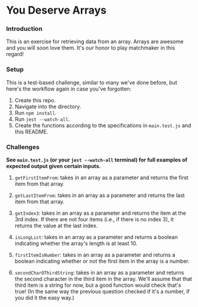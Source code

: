 # You Deserve Arrays

### Introduction

This is an exercise for retrieving data from an array. Arrays are awesome and you will soon love them. It's our honor to play matchmaker in this regard!


### Setup

This is a test-based challenge, similar to many we've done before, but here's the workflow again in case you've forgotten:

1. Create this repo.
2. Navigate into the directory.
3. Run `npm install`.
4. Run `jest --watch-all`.
5. Create the functions according to the specifications in `main.test.js` and this README.


### Challenges

**See `main.test.js` (or your `jest --watch-all` terminal) for full examples of expected output given certain inputs.**


1. `getFirstItemFrom`: takes in an array as a parameter and returns the first item from that array.

2. `getLastItemFrom`: takes in an array as a parameter and returns the last item from that array.

3. `getIndex3`: takes in an array as a parameter and returns the item at the 3rd index. If there are not four items (i.e., if there is no index 3), it returns the value at the last index.

4. `isLongList`: takes in an array as a parameter and returns a boolean indicating whether the array's length is at least 10.

5. `firstItemIsNumber`: takes in an array as a parameter and returns a boolean indicating whether or not the first item in the array is a number.

6. `secondCharOThirdString`: takes in an array as a parameter and returns the second character in the third item in the array. We'll assume that that third item is a string for now, but a good function would check that's true! (In the same way the previous question checked if it's a number, if you did it the easy way.)
